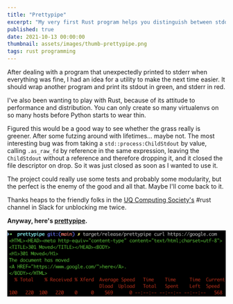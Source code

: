 ```yaml
---
title: "Prettypipe"
excerpt: "My very first Rust program helps you distinguish between stdout and stderr."
published: true
date: 2021-10-13 00:00:00
thumbnail: assets/images/thumb-prettypipe.png
tags: rust programming
---
```


After dealing with a program that unexpectedly printed to stderr when everything was fine, I had an idea for a utility to make the next time easier. It should wrap another program and print its stdout in green, and stderr in red.

I've also been wanting to play with Rust, because of its attitude to performance and distribution. You can only create so many virtualenvs on so many hosts before Python starts to wear thin.

Figured this would be a good way to see whether the grass really is greener. After some futzing around with lifetimes... maybe not. The most interesting bug was from taking a `std::process:ChildStdout` by value, calling `.as_raw_fd` by reference in the same expression, leaving the `ChildStdout` without a reference and therefore dropping it, and it closed the file descriptor on drop. So it was just closed as soon as I wanted to use it.

The project could really use some tests and probably some modularity, but the perfect is the enemy of the good and all that. Maybe I'll come back to it.

Thanks heaps to the friendly folks in the [UQ Computing Society's](https://uqcs.org/) #rust channel in Slack for unblocking me twice.

**Anyway, here's [prettypipe](https://github.com/d-lord/prettypipe/).**

![Screenshot of a curl command, with stdout in green and stderr in red](/assets/images/prettypipe-full.png)
